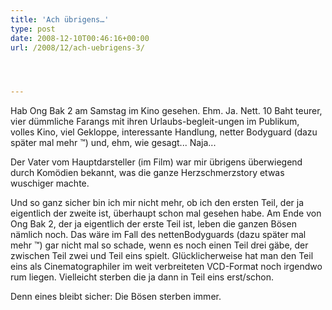 ```yaml
---
title: 'Ach übrigens…'
type: post
date: 2008-12-10T00:46:16+00:00
url: /2008/12/ach-uebrigens-3/




---
```

Hab Ong Bak 2 am Samstag im Kino gesehen. Ehm. Ja. Nett. 10 Baht teurer, vier dümmliche Farangs mit ihren Urlaubs-begleit-ungen im Publikum, volles Kino, viel Gekloppe, interessante Handlung, netter Bodyguard (dazu später mal mehr &trade;) und, ehm, wie gesagt... Naja...

Der Vater vom Hauptdarsteller (im Film) war mir übrigens überwiegend durch Komödien bekannt, was die ganze Herzschmerzstory etwas wuschiger machte.

Und so ganz sicher bin ich mir nicht mehr, ob ich den ersten Teil, der ja eigentlich der zweite ist, überhaupt schon mal gesehen habe. Am Ende von Ong Bak 2, der ja eigentlich der erste Teil ist, leben die ganzen Bösen nämlich noch. Das wäre im Fall des nettenBodyguards (dazu später mal mehr &trade;) gar nicht mal so schade, wenn es noch einen Teil drei gäbe, der zwischen Teil zwei und Teil eins spielt. Glücklicherweise hat man den Teil eins als Cinematographiler im weit verbreiteten VCD-Format noch irgendwo rum liegen. Vielleicht sterben die ja dann in Teil eins erst/schon.

Denn eines bleibt sicher: Die Bösen sterben immer.
